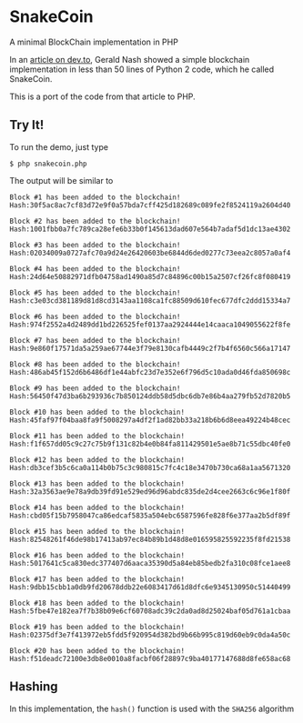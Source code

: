# SnakeCoin

A minimal BlockChain implementation in PHP

In an [article on dev.to](https://dev.to/aunyks/lets-build-the-tiniest-blockchain), Gerald Nash showed a simple blockchain implementation in less than 50 lines of Python 2 code, which he called SnakeCoin.

This is a port of the code from that article to PHP.

## Try It!

To run the demo, just type

    $ php snakecoin.php

The output will be similar to

    Block #1 has been added to the blockchain!
    Hash:30f5ac8ac7cf83d72e9f0a57bda7cff425d182689c089fe2f8524119a2604d40

    Block #2 has been added to the blockchain!
    Hash:1001fbb0a7fc789ca28efe6b33b0f145613dad607e564b7adaf5d1dc13ae4302

    Block #3 has been added to the blockchain!
    Hash:02034009a0727afc70a9d24e26420603be6844d6ded0277c73eea2c8057a0af4

    Block #4 has been added to the blockchain!
    Hash:24d64e50882971dfb04758ad1490a85d7c84896c00b15a2507cf26fc8f080419

    Block #5 has been added to the blockchain!
    Hash:c3e03cd381189d81d8cd3143aa1108ca1fc88509d610fec677dfc2ddd15334a7

    Block #6 has been added to the blockchain!
    Hash:974f2552a4d2489dd1bd226525fef0137aa2924444e14caaca1049055622f8fe

    Block #7 has been added to the blockchain!
    Hash:9e860f17571da5a259ae67744e3f79e8130cafb4449c2f7b4f6560c566a17147

    Block #8 has been added to the blockchain!
    Hash:486ab45f152d6b6486df1e44abfc23d7e352e6f796d5c10ada0d46fda850698c

    Block #9 has been added to the blockchain!
    Hash:56450f47d3ba6b293936c7b850124ddb58d5dbc6db7e86b4aa279fb52d7820b5

    Block #10 has been added to the blockchain!
    Hash:45faf97f04baa8fa9f5008297a4df2f1ad82bb33a218b6b6d8eea49224b48cec

    Block #11 has been added to the blockchain!
    Hash:f1f657dd05c9c27c75b9f131c82b4e0b84fa811429501e5ae8b71c55dbc40fe0

    Block #12 has been added to the blockchain!
    Hash:db3cef3b5c6ca0a114b0b75c3c980815c7fc4c18e3470b730ca68a1aa5671320

    Block #13 has been added to the blockchain!
    Hash:32a3563ae9e78a9db39fd91e529ed96d96abdc835de2d4cee2663c6c96e1f80f

    Block #14 has been added to the blockchain!
    Hash:cbd05f15b7958047ca86edcaf5835a504ebc6587596fe828f6e377aa2b5df89f

    Block #15 has been added to the blockchain!
    Hash:82548261f46de98b17413ab97ec84b89b1d48d8e016595825592235f8fd21538

    Block #16 has been added to the blockchain!
    Hash:5017641c5ca830edc377407d6aaca35390d5a84eb85bedb2fa310c08fce1aee8
    
    Block #17 has been added to the blockchain!
    Hash:9dbb15cbb1a0db9fd20678ddb22e6083417d61d8dfc6e9345130950c51440499

    Block #18 has been added to the blockchain!
    Hash:5fbe47e182ea7f7b38b09e6cf60708adc39c2da0ad8d25024baf05d761a1cbaa

    Block #19 has been added to the blockchain!
    Hash:02375df3e7f413972eb5fdd5f920954d382bd9b66b995c819d60eb9c0da4a50c

    Block #20 has been added to the blockchain!
    Hash:f51deadc72100e3db8e0010a8facbf06f28897c9ba40177147688d8fe658ac68


## Hashing

In this implementation, the `hash()` function is used
with the `SHA256` algorithm


